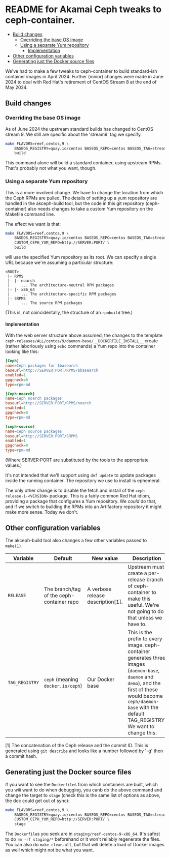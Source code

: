 # README for Akamai Ceph tweaks to ceph-container.

<!-- vscode-markdown-toc -->
* [Build changes](#Buildchanges)
	* [Overriding the base OS image](#OverridingthebaseOSimage)
	* [Using a separate Yum repository](#UsingaseparateYumrepository)
		* [Implementation](#Implementation)
* [Other configuration variables](#Otherconfigurationvariables)
* [Generating just the Docker source files](#GeneratingjusttheDockersourcefiles)

<!-- vscode-markdown-toc-config
	numbering=false
	autoSave=true
	/vscode-markdown-toc-config -->
<!-- /vscode-markdown-toc -->

We've had to make a few tweaks to ceph-container to build standard-ish
container images in April 2024. Further (minor) changes were made in June 2024
to deal with Red Hat's retirement of CentOS Stream 8 at the end of May 2024.

## <a name='Buildchanges'></a>Build changes

### <a name='OverridingthebaseOSimage'></a>Overriding the base OS image

As of June 2024 the upstream standard builds has changed to CentOS stream 9.
We still are specific about the 'stream9' tag we specify.

```sh
make FLAVORS=reef,centos,9 \
    BASEOS_REGISTRY=quay.io/centos BASEOS_REPO=centos BASEOS_TAG=stream9 \
    build
```

This command alone will build a standard container, using upstream RPMs.
That's probably not what you want, though.

### <a name='UsingaseparateYumrepository'></a>Using a separate Yum repository

This is a more involved change. We have to change the location from which the
Ceph RPMs are pulled. The details of setting up a yum repository are handled
in the akceph-build tool, but the code in this git repository (ceph-container)
also needs changes to take a custom Yum repository on the Makefile command
line.

The effect we want is that:

```sh
make FLAVORS=reef,centos,9 \
    BASEOS_REGISTRY=quay.io/centos BASEOS_REPO=centos BASEOS_TAG=stream9 \
    CUSTOM_CEPH_YUM_REPO=http://SERVER:PORT/ \
    build
```

will use the specified Yum repository as its root. We can specify a single URL
because we're assuming a particular structure:

```text
<ROOT>
 |- RPMS
 |- |- noarch
 |     ... The architecture-neutral RPM packages
 |- |- x86_64
 |     ... The architecture-specific RPM packages
 |- SRPMS
 |     ... The source RPM packages
```

(This is, not coincidentally, the structure of an `rpmbuild` tree.)

#### <a name='Implementation'></a>Implementation

With the web server structure above assumed, the changes to the template
`ceph-releases/ALL/centos/9/daemon-base/__DOCKERFILE_INSTALL__` create
(rather laboriously using `echo` commands) a Yum repo into the container
looking like this:

```ini
[Ceph]
name=Ceph packages for $basearch
baseurl=http://SERVER:PORT/RPMS/$basearch
enabled=1
gpgcheck=0
type=rpm-md

[Ceph-noarch]
name=Ceph noarch packages
baseurl=http://SERVER:PORT/RPMS/noarch
enabled=1
gpgcheck=0
type=rpm-md

[ceph-source]
name=Ceph source packages
baseurl=http://SERVER:PORT/SRPMS
enabled=1
gpgcheck=0
type=rpm-md
```

(Where SERVER:PORT are substituted by the tools to the appropriate values.)

It's not intended that we'll support using `dnf update` to update packages
inside the running container. The repository we use to install is ephemeral.

The only other change is to disable the fetch and install of the
`ceph-release-1-<VERSION>` package. This is a fairly common Red Hat idiom,
providing a package that configures a Yum repository. We _could_ do that, and
if we switch to building the RPMs into an Artifactory repository it might make
more sense. Today we don't.

## <a name='Otherconfigurationvariables'></a>Other configuration variables

The akceph-build tool also changes a few other variables passed to `make(1)`.

| Variable | Default | New value | Description |
| - | - | - | - |
| `RELEASE` | The branch/tag of the ceph-container repo | A verbose release description[1]. | Upstream must create a per-release branch of ceph-container to make this useful. We're not going to do that unless we have to. |
| `TAG_REGISTRY` | `ceph` (meaning `docker.io/ceph`) | Our Docker base | This is the prefix to every image. ceph-container generates three images (`daemon-base`, `daemon` and `demo`), and the first of these would become `ceph/daemon-base` with the default TAG_REGISTRY. We want to change this. |


[1]  The concatenation of the Ceph release and the commit ID. This is generated using `git describe` and looks like a number followed by '-g' then a commit hash.

## <a name='GeneratingjusttheDockersourcefiles'></a>Generating just the Docker source files

If you want to see the `Dockerfile`s from which containers are built, which
you _will_ want to do when debugging, you canb do the above command and change
the target to `stage` (check this is the same list of options as above, the
doc could get out of sync):

```sh
make FLAVORS=reef,centos,9 \
    BASEOS_REGISTRY=quay.io/centos BASEOS_REPO=centos BASEOS_TAG=stream9 \
    CUSTOM_CEPH_YUM_REPO=http://SERVER:PORT/ \
    stage
```

The `Dockerfile`s you seek are in `staging/reef-centos-9-x86_64`. It's safest
to do `rm -rf staging/*` beforehand or it won't reliably regenerate the
files. You can also do `make clean.all`, but that will delete a load of Docker
images as well which might not be what you want.

